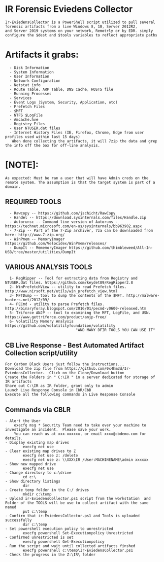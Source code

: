 #   IR Forensic Eviedens Collector
    Ir-EviedensCollector is a PowerShell script utilized to pull several forensic artifacts from a live Windows 8, 10, Server 2012R2, 
    and Server 2019 systems on your network, Remotrly or by EDR. simply configure the $dest and $tools variables to reflect appropriate paths
#   Artifacts it grabs:
	  - Disk Information
	  - System Information
	  - User Information
	  - Network Configuration
	  - Netstat info
	  - Route Table, ARP Table, DNS Cache, HOSTS file
	  - Running Processes
	  - Services
	  - Event Logs (System, Security, Application, etc)
	  - Prefetch Files
	  - $MFT
	  - NTFS $LogFile
	  - Amcache.hve
	  - Registry Files
	  - User NTUSER.dat files
	  - Internet History Files (IE, Firefox, Chrome, Edge from user profiles used within last 15 days)
	   When done collecting the artifacts, it will 7zip the data and grep the info off the box for off-line analysis.

#   [NOTE]: 
    As expected: Must be ran a user that will have Admin creds on the remote system. The assumption is that the target system is part of a domain.

##  REQUIRED TOOLS
	  - Rawcopy -- https://github.com/jschicht/RawCopy
	  - Handel -- https://download.sysinternals.com/files/Handle.zip
	  - Autorunsc -- Command line version of Autoruns - https://technet.microsoft.com/en-us/sysinternals/bb963902.aspx
	  - 7-Zip -- Part of the 7-Zip archiver, 7za can be downloaded from here: http://www.7-zip.org/
	  - WinPmem -- MemoryImager https://github.com/Velocidex/WinPmem/releases/
	  - DumpIt -- MememoryImager https://github.com/thimbleweed/All-In-USB/tree/master/utilities/DumpIt

##  VARIOUS ANALYSIS TOOLS
	  1- RegRipper -- Tool for extracting data from Registry and NTUSER.dat files. https://github.com/keydet89/RegRipper2.8
	  2- WinPrefetchView -- utility to read Prefetch files. http://www.nirsoft.net/utils/win_prefetch_view.html
	  3- MFTDump -- tool to dump the contents of the $MFT. http://malware-hunters.net/2012/09/
	  4- PECmd - utility to parse Prefetch files. http://binaryforay.blogspot.com/2016/01/pecmd-v0600-released.htm
	  5- Triforce ANJP -- tool to examining the MFT, LogFile, and USN. https://www.gettriforce.com/product/anjp-free/
	  6- Volatility Memory Analysis https://github.com/volatilityfoundation/volatility
                                    "AND MANY DFIR TOOLS YOU CAN USE IT"

## CB Live Response - Best Automated Artifact Collection script/utility
    For Carbon Black Users just follow the instructions...
    Download the zip file from https://github.com/0x4hm3d/Ir-EviedensCollector.  Click on the Clone/Download button
    Create the Folders in " C:\IR " in a server dedicated for storage of IR artifacts
    Share out C:\IR as IR folder, grant only to admin
    Launch Live Response Console in CbR/CbD
    Execute all the following commands in Live Response Console
        
## Commands via CBLR
	- Alert the User 
		execfg msg * Security Team need to take over your machine to investigate an incident.  Please save your work.  
		You can reach us at xxx-xxxxxx, or email xxxx@cbdemo.com for details.
	- Display existing map drives
        	execfg net use 
	- Clear existing map drives to Z
        	execfg net use z: /delete
        	execfg net use z: \\XXX\IR /User:MACHINENAME\admin xxxxxx
	- Show new mapped drive
        	execfg net use
	- Change directory to c:\drive
        	cd c:\
	- Show directory listings
        	dir
	- Create temp folder in the C:/ drives
        	mkdir c:\temp
	- Upload ir-EviedensCollector.ps1 script from the workstation  and Folder of the TOOLS will be use to collect artifact with the same named
        	put c:\temp
	- Confirm that ir-EviedensCollector.ps1 and Tools is uploaded successfully
        	dir c:\temp
	- Set powershell execution policy to unrestricted
        	execfg powershell Set-Executionpolicy Unrestricted
	- Confirmed unrestricted is set
        	execfg powershell Get-Executionpolicy
	- Run the script and wait until collected artifacts finshed
        	execfg powershell c:\temp\Ir-EviedensCollector.ps1
	- Check the progress in the Z:\IR\ folder
